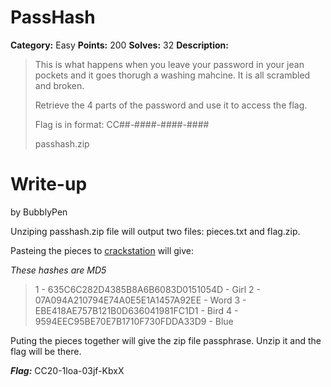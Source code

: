 # PassHash
**Category:** Easy
**Points:** 200
**Solves:** 32
**Description:**

>This is what happens when you leave your password in your jean pockets and it goes thorugh a washing mahcine. It is all scrambled and broken.
>
>Retrieve the 4 parts of the password and use it to access the flag.
>
>Flag is in format: CC##-####-####-####
>
>passhash.zip

# Write-up
by BubblyPen

Unziping passhash.zip file will output two files: pieces.txt and flag.zip.

Pasteing the pieces to [crackstation](https://crackstation.net/) will give:

*These hashes are MD5*

>1 - 635C6C282D4385B8A6B6083D0151054D - Girl
>2 - 07A094A210794E74A0E5E1A1457A92EE - Word
>3 - EBE418AE757B121B0D636041981FC1D1 - Bird
>4 - 9594EEC95BE70E7B1710F730FDDA33D9 - Blue


Puting the pieces together will give the zip file passphrase. Unzip it and the flag will be there.


***Flag:*** CC20-1loa-03jf-KbxX
